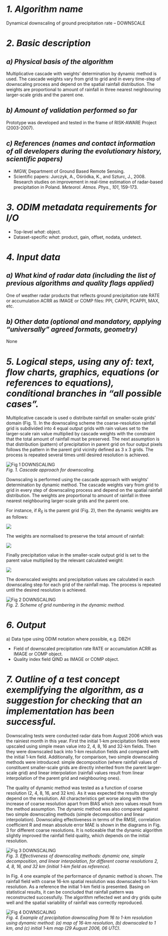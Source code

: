 # *1. Algorithm name*
Dynamical downscaling of ground precipitation rate – DOWNSCALE

# *2. Basic description*
## *a) Physical basis of the algorithm*
Multiplicative cascade with weights’ determination by dynamic method is used. The cascade weights vary from grid to grid and in every time-step of downscaling process and depend on the spatial rainfall distribution. The weights are proportional to amount of rainfall in three nearest neighbouring larger-scale grids and the parent one.

## *b) Amount of validation performed so far*
Prototype was developed and tested in the frame of RISK-AWARE Project (2003-2007).

## *c) References (names and contact information of all developers during the evolutionary history, scientific papers)*
* IMGW, Department of Ground Based Remote Sensing. 
* Scientific papers: Jurczyk, A., Ośródka, K., and Szturc, J., 2008. Research studies on improvement in real-time estimation of radar-based precipitation in Poland. _Meteorol. Atmos. Phys._, *101*, 159-173.

# *3. ODIM metadata requirements for I/O*
* Top-level _what_: object. 
* Dataset-specific _what_: product, gain, offset, nodata, undetect. 

# *4. Input data*
## *a) What kind of radar data (including the list of previous algorithms and quality flags applied)*
One of weather radar products that reflects ground precipitation rate RATE or accumulation ACRR as IMAGE or COMP files: PPI, CAPPI, PCAPPI, MAX, etc.

## *b) Other data (optional and mandatory, applying “universally” agreed formats, geometry)*
None

# *5. Logical steps, using any of: text, flow charts, graphics, equations (or references to equations), conditional branches in “all possible cases”.*
Multiplicative cascade is used o distribute rainfall on smaller-scale grids’ domain (Fig. 1). In the downscaling scheme the coarse-resolution rainfall grid is subdivided into 4 equal output grids with rain values set to the larger-scale rain value multiplied by cascade weights with the constraint that the total amount of rainfall must be preserved. The next assumption is that distribution (pattern) of precipitation in parent grid on four output pixels follows the pattern in the parent grid vicinity defined as 3 x 3 grids. The process is repeated several times until desired resolution is achieved.

![Fig 1 DOWNSCALING](/images/Fig_1_DOWNSCALING.gif)\
_Fig. 1. Cascade approach for downscaling._

Downscaling is performed using the cascade approach with weights’ determination by dynamic method. The cascade weights vary from grid to grid in every step of downscaling process and depend on the spatial rainfall distribution. The weights are proportional to amount of rainfall in three nearest neighbouring larger-scale grids and the parent one. 

For instance, if _R<sub>5</sub>_ is the parent grid (Fig. 2), then the dynamic weights are as follows:

<img src="https://render.githubusercontent.com/render/math?math=\begin{align*}W_1 = R_1 %2B R_2 %2B R_4 %2B R_5\\
W_1 = R_1 %2B R_2 %2B R_4 %2B R_5\\
W_2 = R_2 %2B R_3 %2B R_5 %2B R_6\\
W_3 = R_4 %2B R_5 %2B R_7 %2B R_8\\
W_4 = R_5 %2B R_6 %2B R_8 %2B R_9\end{align*}" />

<!--	
	#!latex 
	$  W_1 = R_1 + R_2 + R_4 + R_5  $ 
	
	$  W_2 = R_2 + R_3 + R_5 + R_6  $ 
	
	$  W_3 = R_4 + R_5 + R_7 + R_8  $ 
	
	$  W_4 = R_5 + R_6 + R_8 + R_9  $ 
-->	
	 

The weights are normalised to preserve the total amount of rainfall: 

<img src="https://render.githubusercontent.com/render/math?math=\sum_{i=1}^{4} W_i = 4" />

<!--	
	#!latex 
	$  \sum_{i=1}^{4} W_i = 4  $ 
-->	
	 

Finally precipitation value in the smaller-scale output grid is set to the parent value multiplied by the relevant calculated weight:

<img src="https://render.githubusercontent.com/render/math?math=R_{5,i} 1, …, 4" />

<!--	
	#!latex 
	$  R_{5,i} 1, …, 4 $ 
-->	 

The downscaled weights and precipitation values are calculated in each downscaling step for each grid of the rainfall map. The process is repeated until the desired resolution is achieved.

![Fig 2 DOWNSCALING](/images/Fig_2_DOWNSCALING.gif)\
_Fig. 2. Scheme of grid numbering in the dynamic method._

# *6. Output*
a) Data type using ODIM notation where possible, e.g. DBZH 
* Field of downscaled precipitation rate RATE or accumulation ACRR as IMAGE or COMP object.
* Quality index field QIND as IMAGE or COMP object. 

# *7. Outline of a test concept exemplifying the algorithm, as a suggestion for checking that an implementation has been successful.* 
Downscaling tests were conducted radar data from August 2006 which was the rainiest month in this year. First the initial 1-km precipitation fields were upscaled using simple mean value into 2, 4, 8, 16 and 32-km fields. Then they were downscaled back into 1-km resolution fields and compared with the initial 1-km field. Additionally, for comparison, two simple downscaling methods were introduced: simple decomposition (where rainfall values of constituent smaller-scale grids are directly inherited from the parent larger-scale grid) and linear interpolation (rainfall values result from linear interpolation of the parent grid and neighbouring ones). 

The quality of dynamic method was tested as a function of coarse resolution (2, 4, 8, 16, and 32 km). As it was expected the results strongly depend on the resolution. All characteristics get worse along with the increase of coarse resolution apart from BIAS which zero values result from the method assumption. The dynamic method was also compared against two simple downscaling methods (simple decomposition and linear interpolation). Downscaling effectiveness in terms of the RMSE, correlation coefficient R and mean absolute error MAE is shown in the diagrams in Fig. 3 for different coarse resolutions. It is noticeable that the dynamic algorithm slightly improved the rainfall field quality, which depends on the initial resolution. 

![Fig 3 DOWNSCALING](/images/Fig_3_DOWNSCALING.gif)\
_Fig. 3. Effectiveness of downscaling methods: dynamic one, simple decomposition, and linear interpolation, for different coarse resolutions 2, 4, 8, 16, and 32 km (initial 1-km field as reference)._

In Fig. 4 one example of the performance of dynamic method is shown. The rainfall field with coarse 16-km spatial resolution was downscaled to 1-km resolution. As a reference the initial 1-km field is presented. Basing on statistical results, it can be concluded that rainfall pattern was reconstructed successfully. The algorithm reflected wet and dry grids quite well and the spatial variability of rainfall was correctly reproduced.

![Fig 4 DOWNSCALING](/images/Fig_4_DOWNSCALING.gif)\
_Fig. 4. Example of precipitation downscaling from 16 to 1-km resolution using dynamic method: (a) map of 16-km resolution, (b) downscaled to 1 km, and (c) initial 1-km map (29 August 2006, 06 UTC)._ 

